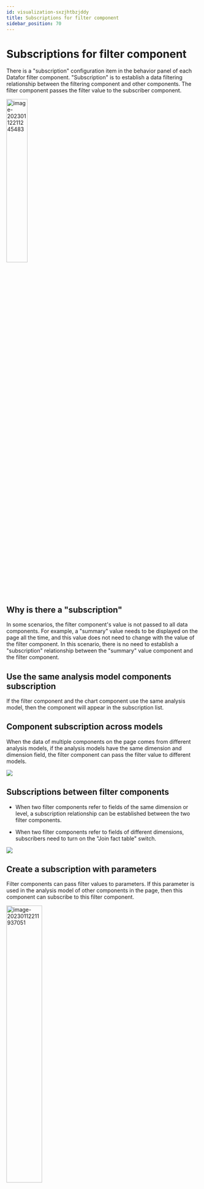 ```yaml
---
id: visualization-sxzjhtbzjddy
title: Subscriptions for filter component
sidebar_position: 70
---
```

# Subscriptions for filter component

There is a "subscription" configuration item in the behavior panel of each Datafor filter component. "Subscription" is to establish a data filtering relationship between the filtering component and other components. The filter component passes the filter value to the subscriber component.

<div align="left"><img src="../../../../../static/img/en/datafor/visualizer/image-20230112211245483.png" alt="image-20230112211245483"   width="33%"  /></div>


## Why is there a "subscription"

In some scenarios, the filter component's value is not passed to all data components. For example, a "summary" value needs to be displayed on the page all the time, and this value does not need to change with the value of the filter component. In this scenario, there is no need to establish a "subscription" relationship between the "summary" value component and the filter component.

## Use the same analysis model components subscription
If the filter component and the chart component use the same analysis model, then the component will appear in the subscription list.

## Component subscription across models

When the data of multiple components on the page comes from different analysis models, if the analysis models have the same dimension and dimension field, the filter component can pass the filter value to different models.

<div align="left"><img src="../../../../../static/img/en/datafor/visualizer/image-20230112211537148.png"   /></div>


## Subscriptions between filter components

- When two filter components refer to fields of the same dimension or level, a subscription relationship can be established between the two filter components.

- When two filter components refer to fields of different dimensions, subscribers need to turn on the "Join fact table" switch.

<div align="left"><img src="../../../../../static/img/en/datafor/visualizer/image-20230112211619564.png"    /></div>


## Create a subscription with parameters

Filter components can pass filter values to parameters. If this parameter is used in the analysis model of other components in the page, then this component can subscribe to this filter component.

<div align="left"><img src="../../../../../static/img/en/datafor/visualizer/image-20230112211937051.png" alt="image-20230112211937051"   width="43%"  /></div>
